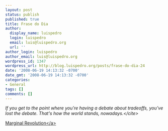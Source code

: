 ```yaml
---
layout: post
status: publish
published: true
title: Frase do Dia
author:
  display_name: luispedro
  login: luispedro
  email: luis@luispedro.org
  url: ''
author_login: luispedro
author_email: luis@luispedro.org
wordpress_id: 1347
wordpress_url: http://blog.luispedro.org/posts/frase-do-dia-24
date: '2008-06-19 14:13:32 -0700'
date_gmt: '2008-06-19 14:13:32 -0700'
categories:
- General
tags: []
comments: []
---
```

<p><cite>If you get to the point where you're having a debate about tradeoffs, you've lost the debate.  That's how the world stands, nowadays.<&#47;cite></p>
<p><a href="http:&#47;&#47;www.overcomingbias.com&#47;2008&#47;06&#47;la-602-vs-rhic.html">Marginal Revolution<&#47;a></p>

